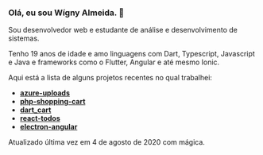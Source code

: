 ### Olá, eu sou Wígny Almeida. 👋

Sou desenvolvedor web e estudante de análise e desenvolvimento de sistemas.

Tenho 19 anos de idade e amo linguagens com Dart, Typescript, Javascript e Java e frameworks como o Flutter, Angular e até mesmo Ionic.

Aqui está a lista de alguns projetos recentes no qual trabalhei:
- **[azure-uploads](https://github.com/Wigny/azure-uploads)**
- **[php-shopping-cart](https://github.com/Wigny/php-shopping-cart)**
- **[dart_cart](https://github.com/Wigny/dart_cart)**
- **[react-todos](https://github.com/Wigny/react-todos)**
- **[electron-angular](https://github.com/Wigny/electron-angular)**

Atualizado última vez em 4 de agosto de 2020 com mágica.